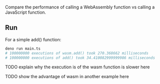 Compare the performance of calling a WebAssembly function vs calling a JavaScript function.

## Run

For a simple add() function:

```bash
deno run main.ts
# 100000000 executions of wasm.add() took 270.368662 milliseconds
# 100000000 executions of add() took 34.410082999999986 milliseconds
```

TODO explain why the execution is of the wasm function is slower here

TODO show the advantage of wasm in another example here

